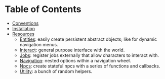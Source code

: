 # Table of Contents
- [Conventions](docs/conventions.md)
- [Installation](docs/installation.md)
- [Resources](docs/resources.md)
	- [Entities](docs/entities.md): easily create persistent abstract objects; like for dynamic navigation menus.
	- [Interact](docs/interact.md): general purpose interface with the world.
	- [Jobs](docs/jobs.md): register jobs externally that allow characters to interact with.
	- [Navigation](docs/navigation.md): nested options within a navigation wheel.
	- [Npcs](docs/npcs.md): create stateful npcs with a series of functions and callbacks.
	- [Utility](docs/utils.md): a bunch of random helpers.